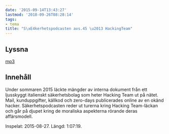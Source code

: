 ```yaml
---
date: '2015-09-14T13:43:27'
lastmod: '2018-09-26T08:28:14'
tags:
- tema
title: "S\xE4kerhetspodcasten avs.45 \u2013 HackingTeam"
---
```

## Lyssna

[mp3](http://traffic.libsyn.com/sakerhetspodcasten/hacking_team_mixdown.mp3)

## Innehåll

Under sommaren 2015 läckte mängder av interna dokument från ett ljusskyggt italienskt
säkerhetsbolag som heter Hacking Team ut på nätet. Mail, kunduppgifter, källkod och
zero-days publicerades online av en okänd hacker. Säkerhetspodcasten reder ut turerna
kring Hacking Team-läckan och går på djupet kring de moraliska aspekterna rörande
deras affärsmodell.

Inspelat: 2015-08-27. Längd: 1:07:19.
